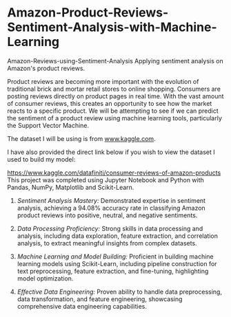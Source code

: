 # Amazon-Product-Reviews-Sentiment-Analysis-with-Machine-Learning
Amazon-Reviews-using-Sentiment-Analysis
Applying sentiment analysis on Amazon's product reviews.


Product reviews are becoming more important with the evolution of traditional brick and mortar retail stores to online shopping. Consumers are posting reviews directly on product pages in real time. With the vast amount of consumer reviews, this creates an opportunity to see how the market reacts to a specific product. We will be attempting to see if we can predict the sentiment of a product review using machine learning tools, particularly the Support Vector Machine.

The dataset I will be using is from www.kaggle.com.

I have also provided the direct link below if you wish to view the dataset I used to build my model:

https://www.kaggle.com/datafiniti/consumer-reviews-of-amazon-products
This project was completed using Jupyter Notebook and Python with Pandas, NumPy, Matplotlib and Scikit-Learn.
1. *Sentiment Analysis Mastery:* Demonstrated expertise in sentiment analysis, achieving a 94.08% accuracy rate in classifying Amazon product reviews into positive, neutral, and negative sentiments.

2. *Data Processing Proficiency:* Strong skills in data processing and analysis, including data exploration, feature extraction, and correlation analysis, to extract meaningful insights from complex datasets.

3. *Machine Learning and Model Building:* Proficient in building machine learning models using Scikit-Learn, including pipeline construction for text preprocessing, feature extraction, and fine-tuning, highlighting model optimization.

4. *Effective Data Engineering:* Proven ability to handle data preprocessing, data transformation, and feature engineering, showcasing comprehensive data engineering capabilities.
